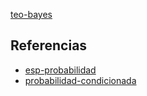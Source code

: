 [teo-bayes](pdf/teo-bayes.pdf)

## Referencias
- [esp-probabilidad](./esp-probabilidad.md)
- [probabilidad-condicionada](./probabilidad-condicionada.md)
